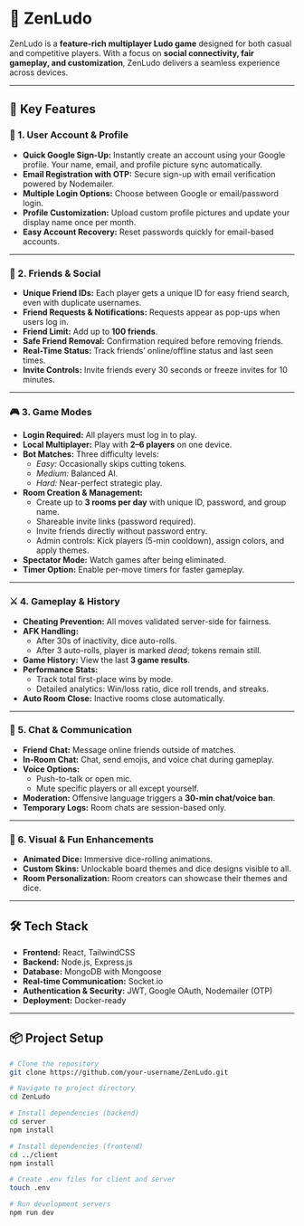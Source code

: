 # 🎲 ZenLudo

ZenLudo is a **feature-rich multiplayer Ludo game** designed for both casual and competitive players. With a focus on **social connectivity, fair gameplay, and customization**, ZenLudo delivers a seamless experience across devices.  

---

## 🚀 Key Features

### 🔑 1. User Account & Profile
- **Quick Google Sign-Up:** Instantly create an account using your Google profile. Your name, email, and profile picture sync automatically.  
- **Email Registration with OTP:** Secure sign-up with email verification powered by Nodemailer.  
- **Multiple Login Options:** Choose between Google or email/password login.  
- **Profile Customization:** Upload custom profile pictures and update your display name once per month.  
- **Easy Account Recovery:** Reset passwords quickly for email-based accounts.  

---

### 👥 2. Friends & Social
- **Unique Friend IDs:** Each player gets a unique ID for easy friend search, even with duplicate usernames.  
- **Friend Requests & Notifications:** Requests appear as pop-ups when users log in.  
- **Friend Limit:** Add up to **100 friends**.  
- **Safe Friend Removal:** Confirmation required before removing friends.  
- **Real-Time Status:** Track friends’ online/offline status and last seen times.  
- **Invite Controls:** Invite friends every 30 seconds or freeze invites for 10 minutes.  

---

### 🎮 3. Game Modes
- **Login Required:** All players must log in to play.  
- **Local Multiplayer:** Play with **2–6 players** on one device.  
- **Bot Matches:** Three difficulty levels:
  - *Easy:* Occasionally skips cutting tokens.  
  - *Medium:* Balanced AI.  
  - *Hard:* Near-perfect strategic play.  
- **Room Creation & Management:**  
  - Create up to **3 rooms per day** with unique ID, password, and group name.  
  - Shareable invite links (password required).  
  - Invite friends directly without password entry.  
  - Admin controls: Kick players (5-min cooldown), assign colors, and apply themes.  
- **Spectator Mode:** Watch games after being eliminated.  
- **Timer Option:** Enable per-move timers for faster gameplay.  

---

### ⚔️ 4. Gameplay & History
- **Cheating Prevention:** All moves validated server-side for fairness.  
- **AFK Handling:**  
  - After 30s of inactivity, dice auto-rolls.  
  - After 3 auto-rolls, player is marked *dead*; tokens remain still.  
- **Game History:** View the last **3 game results**.  
- **Performance Stats:**  
  - Track total first-place wins by mode.  
  - Detailed analytics: Win/loss ratio, dice roll trends, and streaks.  
- **Auto Room Close:** Inactive rooms close automatically.  

---

### 💬 5. Chat & Communication
- **Friend Chat:** Message online friends outside of matches.  
- **In-Room Chat:** Chat, send emojis, and voice chat during gameplay.  
- **Voice Options:**  
  - Push-to-talk or open mic.  
  - Mute specific players or all except yourself.  
- **Moderation:** Offensive language triggers a **30-min chat/voice ban**.  
- **Temporary Logs:** Room chats are session-based only.  

---

### 🎨 6. Visual & Fun Enhancements
- **Animated Dice:** Immersive dice-rolling animations.  
- **Custom Skins:** Unlockable board themes and dice designs visible to all.  
- **Room Personalization:** Room creators can showcase their themes and dice.  

---

## 🛠️ Tech Stack
- **Frontend:** React, TailwindCSS  
- **Backend:** Node.js, Express.js  
- **Database:** MongoDB with Mongoose  
- **Real-time Communication:** Socket.io  
- **Authentication & Security:** JWT, Google OAuth, Nodemailer (OTP)  
- **Deployment:** Docker-ready  

---

## 📦 Project Setup
```bash
# Clone the repository
git clone https://github.com/your-username/ZenLudo.git

# Navigate to project directory
cd ZenLudo

# Install dependencies (backend)
cd server
npm install

# Install dependencies (frontend)
cd ../client
npm install

# Create .env files for client and server
touch .env

# Run development servers
npm run dev
